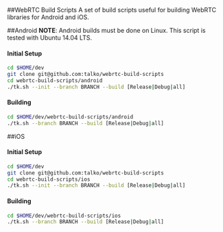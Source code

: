 ##WebRTC Build Scripts
A set of build scripts useful for building WebRTC libraries for Android and iOS.

##Android
**NOTE**: Android builds must be done on Linux. This script is tested with Ubuntu 14.04 LTS.

#### Initial Setup
```bash
cd $HOME/dev
git clone git@github.com:talko/webrtc-build-scripts
cd webrtc-build-scripts/android
./tk.sh --init --branch BRANCH --build [Release|Debug|all]
```

#### Building
```bash
cd $HOME/dev/webrtc-build-scripts/android
./tk.sh --branch BRANCH --build [Release|Debug|all]
```

##iOS
#### Initial Setup
```bash
cd $HOME/dev
git clone git@github.com:talko/webrtc-build-scripts
cd webrtc-build-scripts/ios
./tk.sh --init --branch BRANCH --build [Release|Debug|all]
```

#### Building
```bash
cd $HOME/dev/webrtc-build-scripts/ios
./tk.sh --branch BRANCH --build [Release|Debug|all]
```
